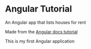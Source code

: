 # Angular Tutorial

An Angular app that lists houses for rent

Made from the [Angular docs tutorial](https://angular.dev/tutorials/first-app)

This is my first Angular application